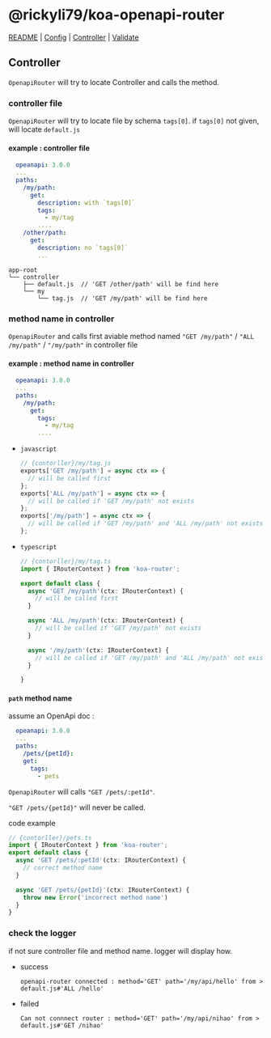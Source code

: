 # @rickyli79/koa-openapi-router

[README][1] | [Config][2] | [Controller][3] | [Validate][4]

[1]:../../README.md
[2]:./Config.md
[3]:./Controller.md
[4]:./Validate.md

## Controller
`OpenapiRouter` will try to locate Controller and calls the method.

### controller file 
`OpenapiRouter` will try to locate file by schema `tags[0]`. if `tags[0]` not given, will locate `default.js`

#### example : controller file 
```yaml
  opeanapi: 3.0.0
  ...
  paths:
    /my/path:
      get:
        description: with `tags[0]`
        tags:
          - my/tag
        ....
    /other/path:
      get:
        description: no `tags[0]`
        ...
```
```
app-root
└── controller
    ├── default.js  // 'GET /other/path' will be find here
    └── my
        └── tag.js  // 'GET /my/path' will be find here
```

### method name in controller
`OpenapiRouter` and calls first aviable method named `"GET /my/path"` / `"ALL /my/path"` / `"/my/path"` in controller file

#### example : method name in controller
```yaml
  opeanapi: 3.0.0
  ...
  paths:
    /my/path:
      get:
        tags:
          - my/tag
        ....
```
- `javascript`
  ```js
  // {contorller}/my/tag.js
  exports['GET /my/path'] = async ctx => {
    // will be called first
  };
  exports['ALL /my/path'] = async ctx => {
    // will be called if 'GET /my/path' not exists
  };
  exports['/my/path'] = async ctx => {
    // will be called if 'GET /my/path' and 'ALL /my/path' not exists
  };
  ```

- `typescript`
  ```ts
  // {contorller}/my/tag.ts
  import { IRouterContext } from 'koa-router';

  export default class {
    async 'GET /my/path'(ctx: IRouterContext) {
      // will be called first
    }

    async 'ALL /my/path'(ctx: IRouterContext) {
      // will be called if 'GET /my/path' not exists
    }

    async '/my/path'(ctx: IRouterContext) {
      // will be called if 'GET /my/path' and 'ALL /my/path' not exists
    }

  }
  ```

#### `path` method name
assume an OpenApi doc :
```yaml
  opeanapi: 3.0.0
  ...
  paths:
    /pets/{petId}:
    get:
      tags:
        - pets
```
`OpenapiRouter` will calls `"GET /pets/:petId"`.

`"GET /pets/{petId}"` will never be called.

code example
```ts
// {contorller}/pets.ts
import { IRouterContext } from 'koa-router';
export default class {
  async 'GET /pets/:petId'(ctx: IRouterContext) {
    // correct method name
  }

  async 'GET /pets/{petId}'(ctx: IRouterContext) {
    throw new Error('incorrect method name')
  }
}
```

### check the logger
if not sure controller file and method name. logger will display how.

- success
  ```
  openapi-router connected : method='GET' path='/my/api/hello' from >   default.js#'ALL /hello'
  ```
- failed
  ```
  Can not connnect router : method='GET' path='/my/api/nihao' from >   default.js#'GET /nihao'
  ```